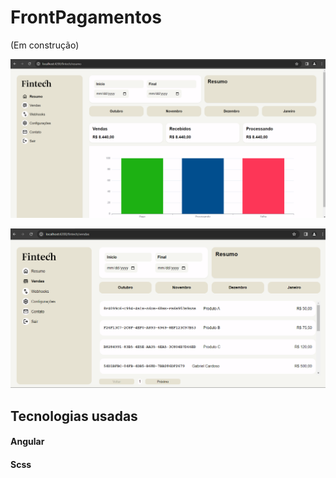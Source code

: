 # FrontPagamentos

(Em construção)

![Alt text](image.png)

![Alt text](image-1.png)

## Tecnologias usadas

#### Angular

#### Scss

